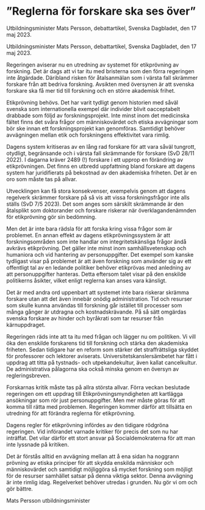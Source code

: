 # ”Reglerna för forskare ska ses över”

Utbildningsminister Mats Persson, debattartikel, Svenska Dagbladet, den 17 maj 2023.

Utbildningsminister Mats Persson, debattartikel, Svenska Dagbladet, den 17 maj 2023.

Regeringen aviserar nu en utredning av systemet för etikprövning av forskning. Det är dags att vi tar itu med bristerna som den förra regeringen inte åtgärdade. Däribland risken för åtalsanmälan som i värsta fall skrämmer forskare från att bedriva forskning. Avsikten med översynen är att svenska forskare ska få mer tid till forskning och en större akademisk frihet.

Etikprövning behövs. Det har varit tydligt genom historien med såväl svenska som internationella exempel där individer blivit oacceptabelt drabbade som följd av forskningsprojekt. Inte minst inom det medicinska fältet finns det svåra frågor om människovärdet och etiska avvägningar som bör ske innan ett forskningsprojekt kan genomföras. Samtidigt behöver avvägningen mellan etik och forskningens effektivitet vara rimlig.

Dagens system kritiseras av en lång rad forskare för att vara såväl tungrott, otydligt, begränsande och i värsta fall skrämmande för forskare (SvD 28/11 2022). I dagarna kräver 2489 (!) forskare i ett upprop en förändring av etikprövningen. Det finns en utbredd uppfattning bland forskare att dagens system har juridifierats på bekostnad av den akademiska friheten. Det är en oro som måste tas på allvar.

Utvecklingen kan få stora konsekvenser, exempelvis genom att dagens regelverk skrämmer forskare på så vis att vissa forskningsfrågor inte alls ställs (SvD 7/5 2023). Det som anges som särskilt skrämmande är den åtalsplikt som doktorander och forskare riskerar när överklagandenämnden för etikprövning gör sin bedömning.

Men det är inte bara rädsla för att forska kring vissa frågor som är problemet. En annan effekt av dagens etikprövningssystem är att forskningsområden som inte handlar om integritetskänsliga frågor ändå avkrävs etikprövning. Det gäller inte minst inom samhällsvetenskap och humaniora och vid hantering av personuppgifter. Det exempel som kanske tydligast visar på problemet är att även forskning som använder sig av ett offentligt tal av en ledande politiker behöver etikprövas med anledning av att personuppgifter hanteras. Detta eftersom talet visar på den enskilde politikerns åsikter, vilket enligt reglerna kan anses vara känsligt.

Det är med andra ord uppenbart att systemet inte bara riskerar skrämma forskare utan att det även innebär onödig administration. Tid och resurser som skulle kunna användas till forskning går istället till processer som många gånger är utdragna och kostnadskrävande. På så sätt omgärdas svenska forskare av hinder och byråkrati som tar resurser från kärnuppdraget.

Regeringen räds inte att ta itu med frågan och lägger nu om politiken. Vi vill öka den enskilde forskarens tid till forskning och stärka den akademiska friheten. Sedan tidigare har en reform som stärker det straffrättsliga skyddet för professorer och lektorer aviserats. Universitetskanslersämbetet har fått i uppdrag att titta på tystnads- och utpekandekultur, även kallat cancelkultur. De administrativa pålagorna ska också minska genom en översyn av regleringsbreven.

Forskarnas kritik måste tas på allra största allvar. Förra veckan beslutade regeringen om ett uppdrag till Etikprövningsmyndigheten att kartlägga ansökningar som rör just personuppgifter. Men mer måste göras för att komma till rätta med problemen. Regeringen kommer därför att tillsätta en utredning för att förändra reglerna för etikprövning.

Dagens regler för etikprövning infördes av den tidigare rödgröna regeringen. Vid införandet varnade kritiker för precis det som nu har inträffat. Det vilar därför ett stort ansvar på Socialdemokraterna för att man inte lyssnade på kritiken.

Det är förstås alltid en avvägning mellan att å ena sidan ha noggrann prövning av etiska principer för att skydda enskilda människor och människovärdet och samtidigt möjliggöra så mycket forskning som möjligt för de resurser samhället satsar på denna viktiga sektor. Denna avvägning är inte rimlig idag. Regelverket behöver utredas i grunden. Nu gör vi om och gör bättre.

Mats Persson
utbildningsminister
